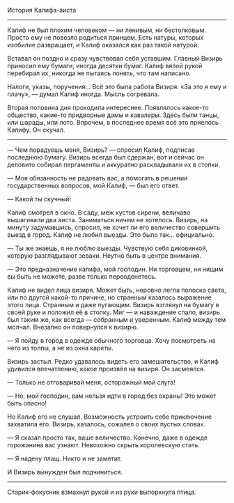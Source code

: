 История Калифа-аиста

* * *

Калиф не был плохим человеком — ни ленивым, ни бестолковым. Просто ему не повезло родиться принцем. Есть натуры, которых изобилие развращает, и Калиф оказался как раз такой натурой.

Вставал он поздно и сразу чувствовал себя уставшим. Главный Визирь приносил ему бумаги, иногда десятки бумаг. Калиф вялой рукой перебирал их, никогда не пытаясь понять, что там написано.

Налоги, указы, поручения... Всё это была работа Визиря. «За это я ему и плачу», — думал Калиф иногда. Мысль согревала.

Вторая половина дня проходила интереснее. Появлялось какое-то общество, какие-то придворные дамы и кавалеры. Здесь были танцы, или шарады, или лото. Впрочем, в последнее время всё это приелось Калифу. Он скучал.

* * *

— Чем порадуешь меня, Визирь? — спросил Калиф, подписав последнюю бумагу. Визирь всегда был сдержан, вот и сейчас он деловито собирал пергаменты и аккуратно раскладывали их в стопки.

— Моя обязанность не радовать вас, а помогать в решении государственных вопросов, мой Калиф, — был его ответ.

— Какой ты скучный!

Калиф смотрел в окно. В саду, меж кустов сирени, величаво вышагивали два аиста. Заниматься ничем не хотелось. Визирь, на минуту задумавшись, спросил, не хочет ли его величество совершить выезд в город. Калиф не любил выезды. Это было так... официально.

— Ты же знаешь, я не люблю выезды. Чувствую себя диковинкой, которую разглядывают зеваки. Неутно быть в центре внимания.

— Это предназначение калифа, мой господин. Ни торговцем, ни нищим вы быть не можете, разве только переоденетесь.

Калиф не видел лица визиря. Может быть, неровно легла полоска света, или по другой какой-то причине, но странным казалось выражение этого лица. Странным и даже пугающим. Визирь взглянул на бумагу в своей руке и положил её в стопку. Миг — и наваждение спало, визирь был таким же, как всегда — собранным и уверенным. Калиф между тем молчал. Внезапно он повернулся к визирю.

— Я пойду в город в одежде обычного торговца. Хочу посмотреть на него из толпы, а не из окна кареты.

Визирь застыл. Редко удавалось видеть его замешательство, и Калиф удивился впечатлению, какое произвёл на визиря. Он засмеялся.

— Только не отговаривай меня, осторожный мой слуга!

— Но, мой господин, вам нельзя идти в город без охраны! Это может быть опасно!

Но Калиф его не слушал. Возможность устроить себе приключение захватила его. Визирь, казалось, сожалел о своих пустых словах.

— Я сказал просто так, ваше величество. Конечно, даже в одежде горожанина вас узнают. Невозожно скрыть королевскую стать.

— Я надену плащ. Никто и не заметит.

И Визирь вынужден был подчиниться.

* * *

Старик-фокусник взмахнул рукой и из руки выпорхнула птица.